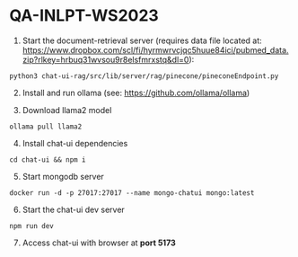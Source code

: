 # QA-INLPT-WS2023

1. Start the document-retrieval server (requires data file located at: https://www.dropbox.com/scl/fi/hyrmwrvcjqc5huue84ici/pubmed_data.zip?rlkey=hrbuq31wvsou9r8elsfmrxstq&dl=0): 

``python3 chat-ui-rag/src/lib/server/rag/pinecone/pineconeEndpoint.py``

2. Install and run ollama (see: https://github.com/ollama/ollama)

3. Download llama2 model

``ollama pull llama2``

4. Install chat-ui dependencies

``cd chat-ui && npm i``

5. Start mongodb server

``docker run -d -p 27017:27017 --name mongo-chatui mongo:latest``

6. Start the chat-ui dev server

``npm run dev``

7. Access chat-ui with browser at **port 5173**



